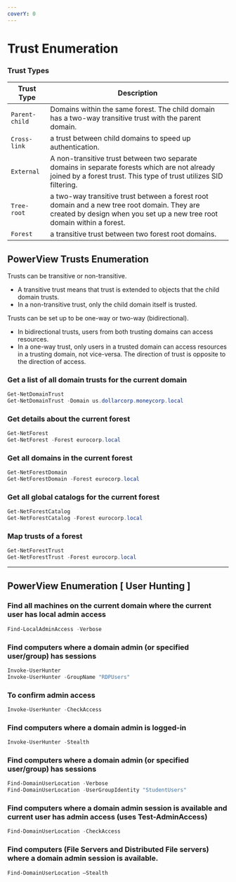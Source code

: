 ```yaml
---
coverY: 0
---
```


# Trust Enumeration

### Trust Types

| **Trust Type** | **Description**                                                                                                                                                        |
| -------------- | ---------------------------------------------------------------------------------------------------------------------------------------------------------------------- |
| `Parent-child` | Domains within the same forest. The child domain has a two-way transitive trust with the parent domain.                                                                |
| `Cross-link`   | a trust between child domains to speed up authentication.                                                                                                              |
| `External`     | A non-transitive trust between two separate domains in separate forests which are not already joined by a forest trust. This type of trust utilizes SID filtering.     |
| `Tree-root`    | a two-way transitive trust between a forest root domain and a new tree root domain. They are created by design when you set up a new tree root domain within a forest. |
| `Forest`       | a transitive trust between two forest root domains.                                                                                                                    |

## PowerView Trusts Enumeration

Trusts can be transitive or non-transitive.

* A transitive trust means that trust is extended to objects that the child domain trusts.
* In a non-transitive trust, only the child domain itself is trusted.

Trusts can be set up to be one-way or two-way (bidirectional).

* In bidirectional trusts, users from both trusting domains can access resources.
* In a one-way trust, only users in a trusted domain can access resources in a trusting domain, not vice-versa. The direction of trust is opposite to the direction of access.

### Get a list of all domain trusts for the current domain

```powershell
Get-NetDomainTrust
Get-NetDomainTrust -Domain us.dollarcorp.moneycorp.local
```

### Get details about the current forest

```powershell
Get-NetForest
Get-NetForest -Forest eurocorp.local
```

### Get all domains in the current forest

```powershell
Get-NetForestDomain
Get-NetForestDomain -Forest eurocorp.local
```

### Get all global catalogs for the current forest

```powershell
Get-NetForestCatalog
Get-NetForestCatalog -Forest eurocorp.local
```

### Map trusts of a forest

```powershell
Get-NetForestTrust
Get-NetForestTrust -Forest eurocorp.local
```

***

## PowerView Enumeration \[ User Hunting ]

### Find all machines on the current domain where the current user has local admin access

```powershell
Find-LocalAdminAccess -Verbose
```

### Find computers where a domain admin (or specified user/group) has sessions

```powershell
Invoke-UserHunter
Invoke-UserHunter -GroupName "RDPUsers"
```

### To confirm admin access

```powershell
Invoke-UserHunter -CheckAccess
```

### Find computers where a domain admin is logged-in

```powershell
Invoke-UserHunter -Stealth
```

### Find computers where a domain admin (or specified user/group) has sessions

```powershell
Find-DomainUserLocation -Verbose
Find-DomainUserLocation -UserGroupIdentity "StudentUsers"
```

### Find computers where a domain admin session is available and current user has admin access (uses Test-AdminAccess)

```powershell
Find-DomainUserLocation -CheckAccess
```

### Find computers (File Servers and Distributed File servers) where a domain admin session is available.

```powershell
Find-DomainUserLocation –Stealth
```
